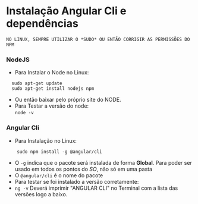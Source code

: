 # Instalação Angular Cli e dependências

`NO LINUX, SEMPRE UTILIZAR O *SUDO* OU ENTÃO CORRIGIR AS PERMISSÕES DO NPM`

### NodeJS
* Para Instalar o Node no Linux:  
```terminal
  sudo apt-get update
  sudo apt-get install nodejs npm
```
* Ou então baixar pelo próprio site do NODE.  
* Para Testar a versão do node:  
   `node -v`  

### Angular Cli
* Para Instalação no Linux:
```terminal
    sudo npm install -g @angular/cli
```
* O `-g` indica que o pacote será instalada de forma **Global**. Para poder ser usado em todos os pontos do *SO*, não só em uma pasta  
* O `@angular/cli` é o nome do pacote
* Para testar se foi instalado a versão corretamente:
* `ng -v` Deverá imprimir "ANGULAR CLI" no Terminal com a lista das versões logo a baixo.  
